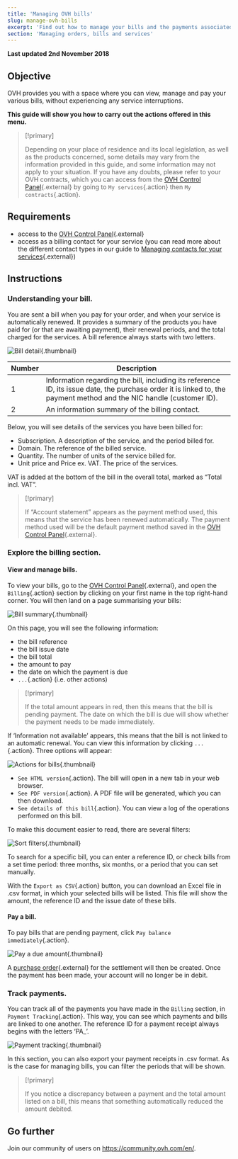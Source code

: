 ```yaml
---
title: 'Managing OVH bills'
slug: manage-ovh-bills
excerpt: 'Find out how to manage your bills and the payments associated with them'
section: 'Managing orders, bills and services'
---
```


**Last updated 2nd November 2018**

## Objective

OVH provides you with a space where you can view, manage and pay your various bills, without experiencing any service interruptions.

**This guide will show you how to carry out the actions offered in this menu.**

> [!primary]
>
> Depending on your place of residence and its local legislation, as well as the products concerned, some details may vary from the information provided in this guide, and some information may not apply to your situation. If you have any doubts, please refer to your OVH contracts, which you can access from the [OVH Control Panel](https://www.ovh.com/auth/?action=gotomanager){.external} by going to `My services`{.action} then `My contracts`{.action}.
>

## Requirements

- access to the [OVH Control Panel](https://www.ovh.com/auth/?action=gotomanager){.external}
- access as a billing contact for your service (you can read more about the different contact types in our guide to [Managing contacts for your services](https://docs.ovh.com/ie/en/customer/managing-contacts/){.external})


## Instructions

### Understanding your bill.

You are sent a bill when you pay for your order, and when your service is automatically renewed. It provides a summary of the products you have paid for (or that are awaiting payment), their renewal periods, and the total charged for the services. A bill reference always starts with two letters.

![Bill detail](images/invoice_ovh.png){.thumbnail}

|Number|Description|
|---|---|
|1|Information regarding the bill, including its reference ID, its issue date, the purchase order it is linked to, the payment method and the NIC handle (customer ID).|
|2|An information summary of the billing contact.|

Below, you will see details of the services you have been billed for:

- Subscription. A description of the service, and the period billed for.
- Domain. The reference of the billed service.
- Quantity. The number of units of the service billed for. 
- Unit price and Price ex. VAT. The price of the services.

VAT is added at the bottom of the bill in the overall total, marked as “Total incl. VAT”.

> [!primary]
>
> If “Account statement” appears as the payment method used, this means that the service has been renewed automatically. The payment method used will be the default payment method saved in the [OVH Control Panel](https://www.ovh.com/auth/?action=gotomanager){.external}.
>


### Explore the billing section.

#### View and manage bills.

To view your bills, go to the [OVH Control Panel](https://www.ovh.com/auth/?action=gotomanager){.external}, and open the `Billing`{.action} section by clicking on your first name in the top right-hand corner. You will then land on a page summarising your bills: 

![Bill summary](images/billing_section.png){.thumbnail}

On this page, you will see the following information:

- the bill reference
- the bill issue date
- the bill total
- the amount to pay
- the date on which the payment is due 
- `...`{.action} (i.e. other actions)


> [!primary]
>
> If the total amount appears in red, then this means that the bill is pending payment. The date on which the bill is due will show whether the payment needs to be made immediately.
>

If ‘Information not available’ appears, this means that the bill is not linked to an automatic renewal. You can view this information by clicking `...`{.action}. Three options will appear:

![Actions for bills](images/actions_choices.png){.thumbnail}

- `See HTML version`{.action}. The bill will open in a new tab in your web browser.
- `See PDF version`{.action}. A PDF file will be generated, which you can then download.
- `See details of this bill`{.action}. You can view a log of the operations performed on this bill.


To make this document easier to read, there are several filters:

![Sort filters](images/sort_filters.png){.thumbnail}

To search for a specific bill, you can enter a reference ID, or check bills from a set time period: three months, six months, or a period that you can set manually.

With the `Export as CSV`{.action} button, you can download an Excel file in .csv format, in which your selected bills will be listed. This file will show the amount, the reference ID and the issue date of these bills.

#### Pay a bill.

To pay bills that are pending payment, click `Pay balance immediately`{.action}.

![Pay a due amount](images/pay_debt.png){.thumbnail}

A [purchase order](https://docs.ovh.com/ie/en/billing/managing-ovh-orders/#purchase-order){.external} for the settlement will then be created. Once the payment has been made, your account will no longer be in debit.


### Track payments.

You can track all of the payments you have made in the `Billing` section, in `Payment Tracking`{.action}. This way, you can see which payments and bills are linked to one another. The reference ID for a payment receipt always begins with the letters ‘PA_’.

![Payment tracking](images/payment_tracking.png){.thumbnail}

In this section, you can also export your payment receipts in .csv format. As is the case for managing bills, you can filter the periods that will be shown.

> [!primary]
>
> If you notice a discrepancy between a payment and the total amount listed on a bill, this means that something automatically reduced the amount debited.
>


## Go further

Join our community of users on <https://community.ovh.com/en/>.